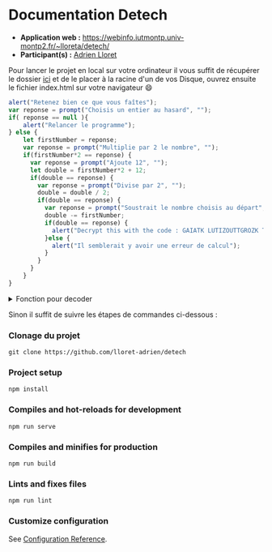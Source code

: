 # Documentation Detech

* **Application web :** https://webinfo.iutmontp.univ-montp2.fr/~lloreta/detech/
* **Participant(s) :** [Adrien Lloret](mailto:adrien.lloret@etu.umontpellier.fr)


Pour lancer le projet en local sur votre ordinateur il vous suffit de récupérer le dossier [ici](https://drive.google.com/drive/folders/1zVPusRM1gxtIxP5ijYjcGr6yRmNpjkdk?usp=sharing) et de le placer à la racine d'un de vos Disque, ouvrez ensuite le fichier index.html sur votre navigateur :smile:



```javascript
alert("Retenez bien ce que vous faîtes");
var reponse = prompt("Choisis un entier au hasard", "");
if( reponse == null ){
    alert("Relancer le programme");
} else {
    let firstNumber = reponse;
    var reponse = prompt("Multiplie par 2 le nombre", "");
    if(firstNumber*2 == reponse) {
      var reponse = prompt("Ajoute 12", "");
      let double = firstNumber*2 + 12;
      if(double == reponse) {
        var reponse = prompt("Divise par 2", "");
        double = double / 2;
        if(double == reponse) {
          var reponse = prompt("Soustrait le nombre choisis au départ", "");
          double -= firstNumber;
          if(double == reponse) {
            alert("Decrypt this with the code : GAIATK LUTIZOUTTGROZK TGK ZKJ KZKIZKXO, RB GL GRRUOXY KI UTZKTZKX JA BOYAKR.");
          }else {
            alert("Il semblerait y avoir une erreur de calcul");
          }
        }
      }
    }
}
```
<details>
    <summary>Fonction pour decoder</summary>

```javascript
function cesar(str, amount) {
  
  if (amount < 0)
    return cesar(str, amount + 26);
  
  // variable pour stocker le résultat
  var res = '';
  // Parcourir chaque caractére
  for (var i = 0; i < str.length; i++) {
    // Récupérer le caractére que nous allons ajouter
    var c = str[i];
    // Vérifier si c'est une lettre
    if (c.match(/[a-z]/i)) {
      // Récupérer son code
      var code = str.charCodeAt(i);
      // Lettres majuscules
      if ((code >= 65) && (code <= 90))
        c = String.fromCharCode(((code - 65 + amount) % 26) + 65);
      // Lettres minuscules
      else if ((code >= 97) && (code <= 122))
        c = String.fromCharCode(((code - 97 + amount) % 26) + 97);
    }
    // Ajouter le caractére
    res += c;
  }
  // Résultat
  return res;
};
```
</details>


<p>Sinon il suffit de suivre les étapes de commandes ci-dessous : </p>

### Clonage du projet

```
git clone https://github.com/lloret-adrien/detech
```

### Project setup

```
npm install
```

### Compiles and hot-reloads for development
```
npm run serve
```

### Compiles and minifies for production
```
npm run build
```

### Lints and fixes files
```
npm run lint
```

### Customize configuration
See [Configuration Reference](https://cli.vuejs.org/config/).
